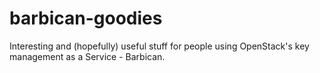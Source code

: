 # barbican-goodies
Interesting and (hopefully) useful stuff for people using OpenStack's key management as a Service - Barbican.
